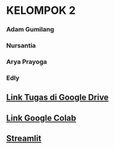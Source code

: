 # KELOMPOK 2 
### Adam Gumilang
### Nursantia
### Arya Prayoga
### Edly

## [Link Tugas di Google Drive](https://drive.google.com/drive/folders/1h078y3f5k2VuHMGDe6C6pGqgsaXYN5wa?usp=sharing)

## [Link Google Colab](https://colab.research.google.com/drive/1S-u0e0MrRUpws2PBh6IDBse05LWLcgOy?usp=sharing)

## [Streamlit](https://projectmachinelearning.streamlit.app/)
